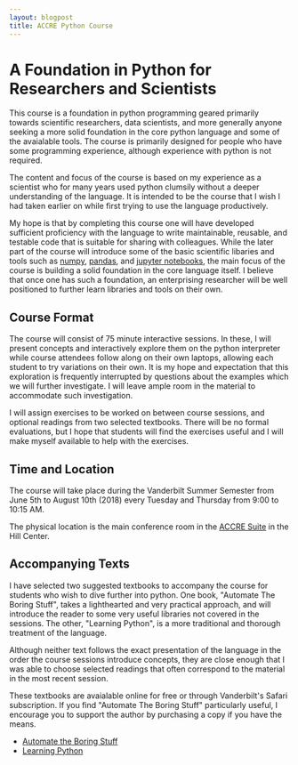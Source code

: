 ```yaml
---
layout: blogpost
title: ACCRE Python Course
---
```


# A Foundation in Python for Researchers and Scientists 

This course is a foundation in python programming geared primarily
towards scientific researchers, data scientists, and more generally
anyone seeking a more solid foundation in the core python language
and some of the avaialable tools. The course is primarily designed
for people who have some programming experience, although experience
with python is not required.

The content and focus of the course is based on my experience as
a scientist who for many years used python clumsily without a deeper
understanding of the language. It is intended to be the course that
I wish I had taken earlier on while first trying to use the language
productively.

My hope is that by completing this course one will have developed
sufficient proficiency with the language to write maintainable,
reusable, and testable code that is suitable for sharing with
colleagues. While the later part of the course will introduce some of
the basic scientific libaries and tools such as
[numpy](http://www.numpy.org/), [pandas](https://pandas.pydata.org/),
and [jupyter notebooks](http://jupyter.org/),
the main focus of the course is building a solid foundation in the
core language itself. I believe that once one has such a foundation,
an enterprising researcher will be well positioned to further
learn libraries and tools on their own.

## Course Format

The course will consist of 75 minute interactive sessions. In these,
I will present concepts and interactively explore them on the python
interpreter while course attendees follow along on their own laptops,
allowing each student to try variations on their own. It is my hope
and expectation that this exploration is frequently interrupted by
questions about the examples which we will further investigate. I will
leave ample room in the material to accommodate such investigation.

I will assign exercises to be worked on between course sessions, and
optional readings from two selected textbooks. There will be no formal
evaluations, but I hope that students will find the exercises useful and
I will make myself available to help with the exercises.

## Time and Location

The course will take place during the Vanderbilt Summer Semester from
June 5th to August 10th (2018) every Tuesday and Thursday from
9:00 to 10:15 AM.

The physical location is the main conference room in the
[ACCRE Suite](https://www.vanderbilt.edu/accre/location/) in the
Hill Center.

## Accompanying Texts

I have selected two suggested textbooks to accompany the course for students
who wish to dive further into python. One book, "Automate The Boring Stuff",
takes a lighthearted and very practical approach, and will introduce the reader
to some very useful libraries not covered in the sessions. The other,
"Learning Python", is a more traditional and thorough treatment of the language.

Although neither text follows the exact presentation of the language in the order
the course sessions introduce concepts, they are close enough that
I was able to choose selected readings that often correspond to the
material in the most recent session.

These textbooks are avaialable online for free or through Vanderbilt's Safari
subscription. If you find "Automate The Boring Stuff" particularly useful, I
encourage you to support the author by purchasing a copy if you have the means.

* [Automate the Boring Stuff](https://automatetheboringstuff.com/)
* [Learning Python](https://www.safaribooksonline.com/library/view/learning-python-5th/9781449355722/)
